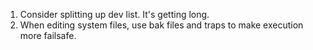 1. Consider splitting up dev list. It's getting long.
2. When editing system files, use bak files and traps to make execution more
   failsafe.
